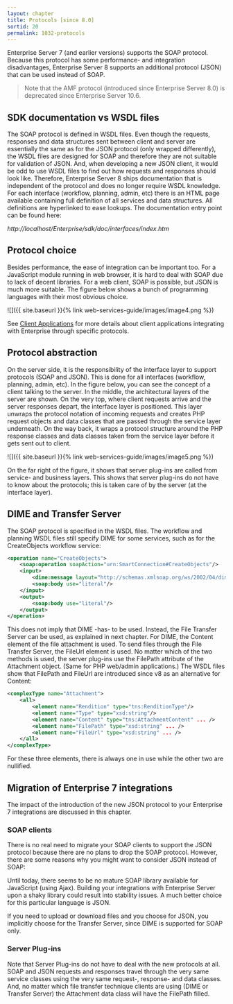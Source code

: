 ```yaml
---
layout: chapter
title: Protocols [since 8.0]
sortid: 20
permalink: 1032-protocols
---
```

Enterprise Server 7 (and earlier versions) supports the SOAP protocol. Because this protocol has some performance- and 
integration disadvantages, Enterprise Server 8 supports an additional protocol (JSON) that can be used instead of SOAP.

> Note that the AMF protocol (introduced since Enterprise Server 8.0) is deprecated since Enterprise Server 10.6.

## SDK documentation vs WSDL files

The SOAP protocol is defined in WSDL files. Even though the requests, responses and data structures sent between client
 and server are essentially the same as for the JSON protocol (only wrapped differently), the WSDL files are 
 designed for SOAP and therefore they are not suitable for validation of JSON. And, when developing a new 
 JSON client, it would be odd to use WSDL files to find out how requests and responses should look like. 
 Therefore, Enterprise Server 8 ships documentation that is independent of the protocol and does no longer require WSDL 
 knowledge. For each interface (workflow, planning, admin, etc) there is an HTML page available containing full definition 
 of all services and data structures. All definitions are hyperlinked to ease lookups. The documentation entry point 
 can be found here:

*http://localhost/Enterprise/sdk/doc/interfaces/index.htm*

## Protocol choice

Besides performance, the ease of integration can be important too. For a JavaScript module running in web browser, it 
is hard to deal with SOAP due to lack of decent libraries. For a web client, SOAP is possible, but JSON is much more 
suitable. The figure below shows a bunch of programming languages with their most obvious choice.

![]({{ site.baseurl }}{% link web-services-guide/images/image4.png %})

See [Client Applications](client-applications.md) for more details about client applications integrating with Enterprise 
through specific protocols.

## Protocol abstraction

On the server side, it is the responsibility of the interface layer to support protocols (SOAP and JSON). This is 
done for all interfaces (workflow, planning, admin, etc). In the figure below, you can see the concept of a client 
talking to the server. In the middle, the architectural layers of the server are shown. On the very top, where client 
requests arrive and the server responses depart, the interface layer is positioned. This layer unwraps the protocol 
notation of incoming requests and creates PHP request objects and data classes that are passed through the service layer 
underneath. On the way back, it wraps a protocol structure around the PHP response classes and data classes taken from 
the service layer before it gets sent out to client.

![]({{ site.baseurl }}{% link web-services-guide/images/image5.png %})

On the far right of the figure, it shows that server plug-ins are called from service- and business layers. This shows 
that server plug-ins do not have to know about the protocols; this is taken care of by the server (at the interface layer).

## DIME and Transfer Server

The SOAP protocol is specified in the WSDL files. The workflow and planning WSDL files still specify DIME for some services, 
such as for the CreateObjects workflow service:
```xml
<operation name="CreateObjects">
	<soap:operation soapAction="urn:SmartConnection#CreateObjects"/>
	<input>
		<dime:message layout="http://schemas.xmlsoap.org/ws/2002/04/dime/closed-layout" wsdl:required="false"/>
		<soap:body use="literal"/>
	</input>
	<output>
		<soap:body use="literal"/>
	</output>
</operation>
```

This does not imply that DIME -has- to be used. Instead, the File Transfer Server can be used, as explained in next 
chapter. For DIME, the Content element of the file attachment is used. To send files through the File Transfer Server, 
the FileUrl element is used. No matter which of the two methods is used, the server plug-ins use the FilePath attribute 
of the Attachment object. (Same for PHP web/admin applications.) The WSDL files show that FilePath and FileUrl are 
introduced since v8 as an alternative for Content:
```xml
<complexType name="Attachment">
	<all>
		<element name="Rendition" type="tns:RenditionType"/>
		<element name="Type" type="xsd:string"/>
		<element name="Content" type="tns:AttachmentContent" ... />
		<element name="FilePath" type="xsd:string" ... />
		<element name="FileUrl" type="xsd:string" ... />
	</all>
</complexType>
```
For these three elements, there is always one in use while the other two are nullified.

## Migration of Enterprise 7 integrations

The impact of the introduction of the new JSON protocol to your Enterprise 7 integrations are discussed in 
this chapter.

### SOAP clients

There is no real need to migrate your SOAP clients to support the JSON protocol because there are no plans to 
drop the SOAP protocol. However, there are some reasons why you might want to consider JSON instead of SOAP:

Until today, there seems to be no mature SOAP library available for JavaScript (using Ajax). Building your 
integrations with Enterprise Server upon a shaky library could result into stability issues. A much better choice for 
this particular language is JSON.

If you need to upload or download files and you choose for JSON, you implicitly choose for the Transfer Server, 
since DIME is supported for SOAP only.

### Server Plug-ins

Note that Server Plug-ins do not have to deal with the new protocols at all. SOAP and JSON requests and responses 
travel through the very same service classes using the very same request-, response- and data classes. And, no matter 
which file transfer technique clients are using (DIME or Transfer Server) the Attachment data class will have the 
FilePath filled.

